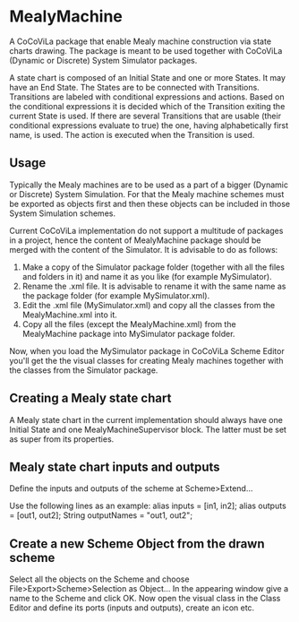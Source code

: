 # MealyMachine
A CoCoViLa package that enable Mealy machine construction via state charts drawing. The package is meant to be used together with CoCoViLa (Dynamic or Discrete) System Simulator packages.

A state chart is composed of an Initial State and one or more States. It may have an End State. The States are to be connected with Transitions. Transitions are labeled with conditional expressions and actions. Based on the conditional expressions it is decided which of the Transition exiting the current State is used. If there are several Transitions that are usable (their conditional expressions evaluate to true) the one, having alphabetically first name, is used. The action is executed when the Transition is used.

Usage
------

Typically the Mealy machines are to be used as a part of a bigger (Dynamic or Discrete) System Simulation. For that the Mealy machine schemes must be exported as objects first and then these objects can be included in those System Simulation schemes.  

Current CoCoViLa implementation do not support a multitude of packages in a project, hence the content of MealyMachine package should be merged with the content of the Simulator. It is advisable to do as follows:
1. Make a copy of the Simulator package folder (together with all the files and folders in it) and name it as you like (for example MySimulator).
2. Rename the .xml file. It is advisable to rename it with the same name as the package folder (for example MySimulator.xml).
2. Edit the .xml file (MySimulator.xml) and copy all the classes from the MealyMachine.xml into it.
3. Copy all the files (except the MealyMachine.xml) from the MealyMachine package into MySimulator package folder.

Now, when you load the MySimulator package in CoCoViLa Scheme Editor you'll get the the visual classes for creating Mealy machines together with the classes from the Simulator package.

Creating a Mealy state chart
-----------------------------   

A Mealy state chart in the current implementation should always have one Initial State and one MealyMachineSupervisor block. The latter must be set as super from its properties.

Mealy state chart inputs and outputs
-------------------------------------

Define the inputs and outputs of the scheme at Scheme>Extend...

Use the following lines as an example:
alias inputs = [in1, in2];
alias outputs = [out1, out2];
String outputNames = "out1, out2";

Create a new Scheme Object from the drawn scheme
-------------------------------------------------

Select all the objects on the Scheme and choose File>Export>Scheme>Selection as Object...
In the appearing window give a name to the Scheme and click OK.
Now open the visual class in the Class Editor and define its ports (inputs and outputs), create an icon etc.